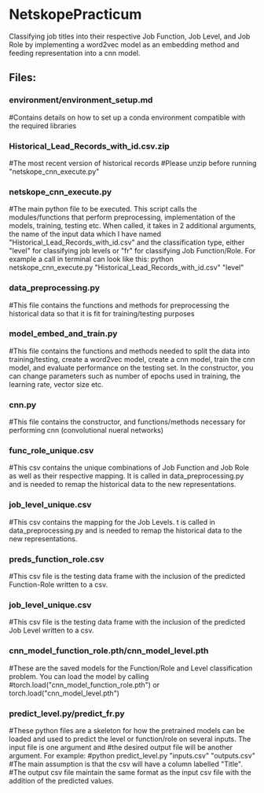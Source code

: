 # NetskopePracticum
Classifying job titles into their respective Job Function, Job Level, and Job Role by implementing a word2vec model as an embedding method and feeding representation into a cnn model.  

## Files: 

### environment/environment_setup.md 
#Contains details on how to set up a conda environment compatible with the required libraries 

### Historical_Lead_Records_with_id.csv.zip
#The most recent version of historical records
#Please unzip before running "netskope_cnn_execute.py"

### netskope_cnn_execute.py 
#The main python file to be executed. This script calls the modules/functions that perform preprocessing, implementation
of the models, training, testing etc. 
When called, it takes in 2 additional arguments, the name of the input data which I have named "Historical_Lead_Records_with_id.csv" and the classification type, either "level" for classifying job levels or "fr" for classifying Job Function/Role. For example a call in terminal can look like this: python netskope_cnn_execute.py "Historical_Lead_Records_with_id.csv" "level"

### data_preprocessing.py
#This file contains the functions and methods for preprocessing the historical data so that it is fit for training/testing purposes 

### model_embed_and_train.py 
#This file contains the functions and methods needed to split the data into training/testing, create a word2vec model, create a cnn model, train the cnn model, and evaluate performance on the testing set. In the constructor, you can change parameters such as number of epochs used in training, the learning rate, vector size etc. 

### cnn.py 
#This file contains the constructor, and functions/methods necessary for performing cnn (convolutional nueral networks)

### func_role_unique.csv
#This csv contains the unique combinations of Job Function and Job Role as well as their respective mapping. It is called in data_preprocessing.py and is needed to remap the historical data to the new representations.

### job_level_unique.csv
#This csv contains the mapping for the Job Levels. t is called in data_preprocessing.py and is needed to remap the historical data to the new representations.

### preds_function_role.csv
#This csv file is the testing data frame with the inclusion of the predicted Function-Role written to a csv.

### job_level_unique.csv
#This csv file is the testing data frame with the inclusion of the predicted Job Level written to a csv. 

### cnn_model_function_role.pth/cnn_model_level.pth
#These are the saved models for the Function/Role and Level classification problem. You can load the model by calling
#torch.load("cnn_model_function_role.pth") or torch.load("cnn_model_level.pth")

### predict_level.py/predict_fr.py
#These python files are a skeleton for how the pretrained models can be loaded and used to predict the level or function/role on several inputs. The input file is one argument and #the desired output file will be another argument. For example:
#python predict_level.py "inputs.csv" "outputs.csv"
#The main assumption is that the csv will have a column labelled "Title".
#The output csv file maintain the same format as the input csv file with the addition of the predicted values.
